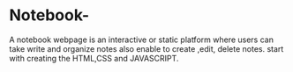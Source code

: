 # Notebook-
A notebook webpage is an interactive or static platform where users can take write and organize notes also enable to create ,edit, delete notes. start with creating the HTML,CSS and JAVASCRIPT.
